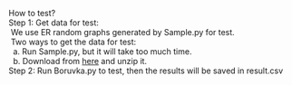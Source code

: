 How to test?  
Step 1: Get data for test:  
&nbsp;We use ER random graphs generated by Sample.py for test.  
&nbsp;Two ways to get the data for test:  
&nbsp;&nbsp;a. Run Sample.py, but it will take too much time.  
&nbsp;&nbsp;b. Download from [here](https://hkustconnect-my.sharepoint.com/:u:/g/personal/xwanggb_connect_ust_hk/EUwsLSpyBW5Bsp5vdDahyjYBo2rVwyNoKQFN8z43YopUQw?e=h4ZHc7  
) and unzip it.  
Step 2: Run Boruvka.py to test, then the results will be saved in result.csv

